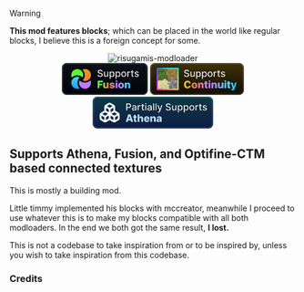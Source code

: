 > [!WARNING]  
> **This mod features blocks**; which can be placed in the world like regular blocks, I believe this is a foreign concept for some.

<p align="center">
<img alt="risugamis-modloader" height="40" src="https://cdn.jsdelivr.net/npm/@intergrav/devins-badges@3/assets/compact/unsupported/risugamis-modloader_vector.svg">
<br>
<img alt="fusion" height="56" src="https://raw.githubusercontent.com/KnownSH/dergstuff-main/refs/heads/master/assets/fusion_support.svg" />
<img alt="continuity" height="56" src="https://raw.githubusercontent.com/KnownSH/dergstuff-main/refs/heads/master/assets/continuity_support.svg" />
<img alt="athena" height="56" src="https://raw.githubusercontent.com/KnownSH/dergstuff-main/refs/heads/master/assets/athena_support.svg" />
</p>

## Supports Athena, Fusion, and Optifine-CTM based connected textures

This is mostly a building mod.

Little timmy implemented his blocks with mccreator, meanwhile I proceed to use whatever this is to make my blocks compatible with all both modloaders. In the end we both got the same result, **I lost.** 

This is not a codebase to take inspiration from or to be inspired by, unless you wish to take inspiration from this codebase.

### Credits